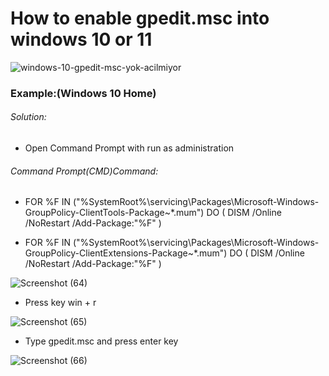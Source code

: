 # How to enable gpedit.msc into windows 10 or 11

![windows-10-gpedit-msc-yok-acilmiyor](https://user-images.githubusercontent.com/69615463/137348593-76fcf5fe-d8be-4825-b8ff-0679281adc77.jpg)

### Example:(Windows 10 Home) ###

<h6>Solution:</h6>


+ Open Command Prompt with  run as administration
<h6>Command Prompt(CMD)Command:</h6>

+ FOR %F IN ("%SystemRoot%\servicing\Packages\Microsoft-Windows-GroupPolicy-ClientTools-Package~*.mum") DO (
DISM /Online /NoRestart /Add-Package:"%F" )


+ FOR %F IN        ("%SystemRoot%\servicing\Packages\Microsoft-Windows-GroupPolicy-ClientExtensions-Package~*.mum") DO (
DISM /Online /NoRestart /Add-Package:"%F" )


![Screenshot (64)](https://user-images.githubusercontent.com/69615463/137346363-be5a84c6-1d45-4468-aa1f-0ecd9298f1ee.png)

+ Press  key win + r

![Screenshot (65)](https://user-images.githubusercontent.com/69615463/137346513-52927107-5d31-41aa-9b4d-9edf8559f9cc.png)


+ Type gpedit.msc and press enter key

![Screenshot (66)](https://user-images.githubusercontent.com/69615463/137346697-bd8a0eb7-4e30-4aa5-af50-ac1e94402186.png)
